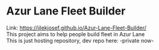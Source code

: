 # Azur Lane Fleet Builder
Link: https://jilekjosef.github.io/Azur-Lane-Fleet-Builder/</br>
This project aims to help people build fleet in Azur Lane </br>
This is just hosting repository, dev repo here: -private now-
